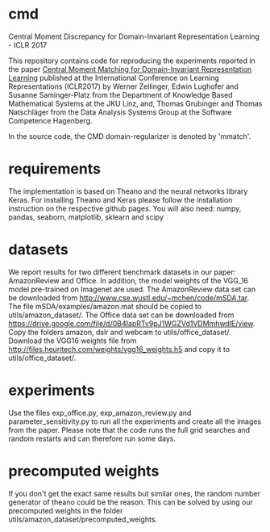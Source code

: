 # cmd
Central Moment Discrepancy for Domain-Invariant Representation Learning - ICLR 2017

This repository contains code for reproducing the experiments reported in the paper [Central Moment Matching for Domain-Invariant Representation Learning](http://openreview.net/forum?id=SkB-_mcel) published at the International Conference on Learning Representations (ICLR2017) by Werner Zellinger, Edwin Lughofer and Susanne Saminger-Platz from the Department of Knowledge Based Mathematical Systems at the JKU Linz, and, Thomas Grubinger and Thomas Natschläger from the Data Analysis Systems Group at the Software Competence Hagenberg.

In the source code, the CMD domain-regularizer is denoted by 'mmatch'.

# requirements
The implementation is based on Theano and the neural networks library Keras. For installing Theano and Keras please follow the installation instruction on the respective github pages. You will also need: numpy, pandas, seaborn, matplotlib, sklearn and scipy

# datasets
We report results for two different benchmark datasets in our paper: AmazonReview and Office. In addition, the model weights of the VGG_16 model pre-trained on Imagenet are used. The AmazonReview data set can be downloaded from http://www.cse.wustl.edu/~mchen/code/mSDA.tar. The file mSDA/examples/amazon.mat should be copied to utils/amazon_dataset/. The Office data set can be downloaded from https://drive.google.com/file/d/0B4IapRTv9pJ1WGZVd1VDMmhwdlE/view. Copy the folders amazon, dslr and webcam to utils/office_dataset/. Download the VGG16 weights file from http://files.heuritech.com/weights/vgg16_weights.h5 and copy it to  utils/office_dataset/.

# experiments
Use the files exp_office.py, exp_amazon_review.py and parameter_sensitivity.py to run all the experiments and create all the images from the paper. Please note that the code runs the full grid searches and random restarts and can therefore run some days.

# precomputed weights
If you don't get the exact same results but similar ones, the random number generator of theano could be the reason. This can be solved by using our precomputed weights in the folder utils/amazon_dataset/precomputed_weights.
